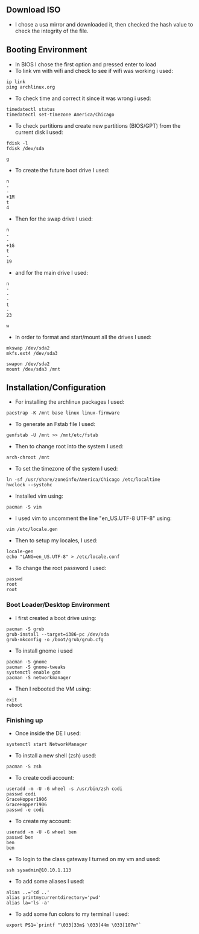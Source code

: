 ## Download ISO
* I chose a usa mirror and downloaded it, then checked the hash value to check the integrity of the file.

## Booting Environment
- In BIOS I chose the first option and pressed enter to load
- To link vm with wifi and check to see if wifi was working i used:
```
ip link
ping archlinux.org
```
- To check time and correct it since it was wrong i used:
```
timedatectl status
timedatectl set-timezone America/Chicago
```
- To check partitions and create new partitions (BIOS/GPT) from the current disk i used:
```
fdisk -l
fdisk /dev/sda
```
```
g
```
- To create the future boot drive I used:
```
n
-
-
+1M
t
4
```
- Then for the swap drive I used:
```
n
-
-
+1G
t
-
19
```
- and for the main drive I used:
```
n
-
-
-
t
-
23
```
```
w
```
- In order to format and start/mount all the drives I used:
```
mkswap /dev/sda2
mkfs.ext4 /dev/sda3
```
```
swapon /dev/sda2
mount /dev/sda3 /mnt
```
## Installation/Configuration
- For installing the archlinux packages I used:
```
pacstrap -K /mnt base linux linux-firmware
```
- To generate an Fstab file I used:
```
genfstab -U /mnt >> /mnt/etc/fstab
```
- Then to change root into the system I used:
```
arch-chroot /mnt
```
- To set the timezone of the system I used:
```
ln -sf /usr/share/zoneinfo/America/Chicago /etc/localtime
hwclock --systohc
```
- Installed vim using:
```
pacman -S vim
```
- I used vim to uncomment the line "en_US.UTF-8 UTF-8" using:
```
vim /etc/locale.gen
```
- Then to setup my locales, I used:
```
locale-gen
echo "LANG=en_US.UTF-8" > /etc/locale.conf
```
- To change the root password I used:
```
passwd
root
root
```
### Boot Loader/Desktop Environment
- I first created a boot drive using:
```
pacman -S grub
grub-install --target=i386-pc /dev/sda
grub-mkconfig -o /boot/grub/grub.cfg
```
- To install gnome i used
```
pacman -S gnome
pacman -S gnome-tweaks
systemctl enable gdm
pacman -S networkmanager
```
- Then I rebooted the VM using:
```
exit
reboot
```
### Finishing up
- Once inside the DE I used:
```
systemctl start NetworkManager
```
- To install a new shell (zsh) used:
```
pacman -S zsh
```
- To create codi account:
```
useradd -m -U -G wheel -s /usr/bin/zsh codi
passwd codi
GraceHopper1906
GraceHopper1906
passwd -e codi
```
- To create my account:
```
useradd -m -U -G wheel ben
passwd ben
ben
ben
```
- To login to the class gateway I turned on my vm and used:
```
ssh sysadmin@10.10.1.113
```
- To add some aliases I used:
```
alias ..='cd ..'
alias printmycurrentdirectory='pwd'
alias la='ls -a'
```
- To add some fun colors to my terminal I used:
```
export PS1=`printf "\033[33m$ \033[44m \033[107m"`
```
